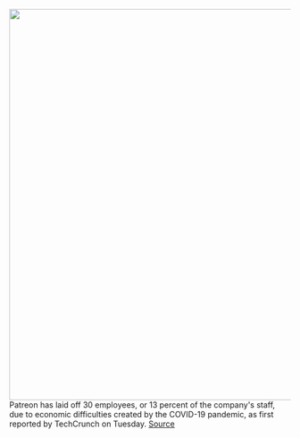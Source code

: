 <img src='https://cdn.vox-cdn.com/thumbor/VdbdGFLX9hQ6vg-Wn88bHBoAsFo=/0x0:1600x800/1200x800/filters:focal(672x272:928x528)/cdn.vox-cdn.com/uploads/chorus_image/image/66686434/International_Patreon_send.0.jpg' width='700px' /><br/>
Patreon has laid off 30 employees, or 13 percent of the company's staff, due to economic difficulties created by the COVID-19 pandemic, as first reported by TechCrunch on Tuesday.
<a href='https://www.theverge.com/2020/4/21/21230290/patreon-laid-off-layoffs-13-percent-staff-workforce'> Source <a/>